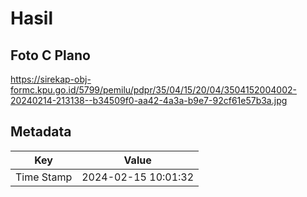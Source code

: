 # Hasil

## Foto C Plano

https://sirekap-obj-formc.kpu.go.id/5799/pemilu/pdpr/35/04/15/20/04/3504152004002-20240214-213138--b34509f0-aa42-4a3a-b9e7-92cf61e57b3a.jpg


## Metadata

| Key        | Value               |
| ---------- | ------------------- |
| Time Stamp | 2024-02-15 10:01:32 |



